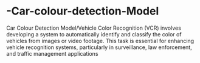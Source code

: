 # -Car-colour-detection-Model
Car Colour Detection Model/Vehicle Color Recognition (VCR) involves developing a system to automatically identify and classify the color of vehicles from images or video footage. This task is essential for enhancing vehicle recognition systems, particularly in surveillance, law enforcement, and traffic management applications
